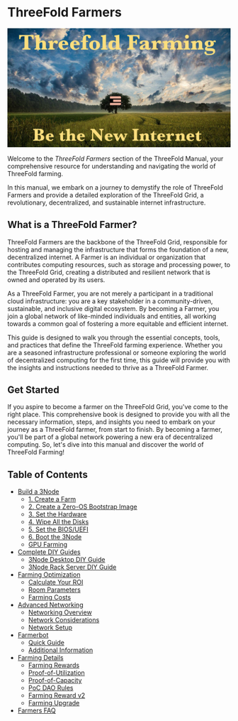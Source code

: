 # ThreeFold Farmers

![Farming_Title](./img/farming_30.png)

Welcome to the *ThreeFold Farmers* section of the ThreeFold Manual, your comprehensive resource for understanding and navigating the world of ThreeFold farming. 

In this manual, we embark on a journey to demystify the role of ThreeFold Farmers and provide a detailed exploration of the ThreeFold Grid, a revolutionary, decentralized, and sustainable internet infrastructure.

## What is a ThreeFold Farmer?
ThreeFold Farmers are the backbone of the ThreeFold Grid, responsible for hosting and managing the infrastructure that forms the foundation of a new, decentralized internet. A Farmer is an individual or organization that contributes computing resources, such as storage and processing power, to the ThreeFold Grid, creating a distributed and resilient network that is owned and operated by its users.

As a ThreeFold Farmer, you are not merely a participant in a traditional cloud infrastructure: you are a key stakeholder in a community-driven, sustainable, and inclusive digital ecosystem. By becoming a Farmer, you join a global network of like-minded individuals and entities, all working towards a common goal of fostering a more equitable and efficient internet.

This guide is designed to walk you through the essential concepts, tools, and practices that define the ThreeFold farming experience. Whether you are a seasoned infrastructure professional or someone exploring the world of decentralized computing for the first time, this guide will provide you with the insights and instructions needed to thrive as a ThreeFold Farmer.

## Get Started

If you aspire to become a farmer on the ThreeFold Grid, you've come to the right place. This comprehensive book is designed to provide you with all the necessary information, steps, and insights you need to embark on your journey as a ThreeFold farmer, from start to finish. By becoming a farmer, you'll be part of a global network powering a new era of decentralized computing. So, let's dive into this manual and discover the world of ThreeFold Farming!

<h2> Table of Contents </h2>

- [Build a 3Node](./3node_building/3node_building.md)
  - [1. Create a Farm](./3node_building/1_create_farm.md)
  - [2. Create a Zero-OS Bootstrap Image](./3node_building/2_bootstrap_image.md)
  - [3. Set the Hardware](./3node_building/3_set_hardware.md)
  - [4. Wipe All the Disks](./3node_building/4_wipe_all_disks.md)
  - [5. Set the BIOS/UEFI](./3node_building/5_set_bios_uefi.md)
  - [6. Boot the 3Node](./3node_building/6_boot_3node.md)
  - [GPU Farming](./3node_building/gpu_farming.md)
- [Complete DIY Guides](./complete_diy_guides/complete_diy_guides_readme.md)
  - [3Node Desktop DIY Guide](./complete_diy_guides/3node_diy_desktop/3node_diy_desktop.md)
  - [3Node Rack Server DIY Guide](./complete_diy_guides/3node_diy_rack_server/3node_diy_rack_server.md)
- [Farming Optimization](./farming_optimization/farming_optimization.md)
  - [Calculate Your ROI](./farming_optimization/calculate_roi.md)
  - [Room Parameters](./farming_optimization/farm_room_parameters.md)
  - [Farming Costs](./farming_optimization/farming_costs.md)
- [Advanced Networking](./advanced_networking/advanced_networking_toc.md)
  - [Networking Overview](./advanced_networking/networking_overview.md)
  - [Network Considerations](./advanced_networking/network_considerations.md)
  - [Network Setup](./advanced_networking/network_setup.md)
- [Farmerbot](./farmerbot/farmerbot_intro.md)
  - [Quick Guide](./farmerbot/farmerbot_quick.md)
  - [Additional Information](./farmerbot/farmerbot_information.md)
- [Farming Details](../wiki/tfgrid/farming/farming_toc.md)
  - [Farming Rewards](../wiki/tfgrid/farming/farming_reward.md)
  - [Proof-of-Utilization](../wiki/tfgrid/farming/proof_of_utilization.md)
  - [Proof-of-Capacity](../wiki/tfgrid/farming/proof_of_capacity.md)
  - [PoC DAO Rules](../wiki/tfgrid/farming/poc_dao_rules.md)
  - [Farming Reward v2](../wiki/tfgrid/farming/farming_reward2.md)
  - [Farming Upgrade](../wiki/tfgrid/farming/farming_upgrade_2_3.md)
- [Farmers FAQ](../faq/faq.md#farmers-faq)